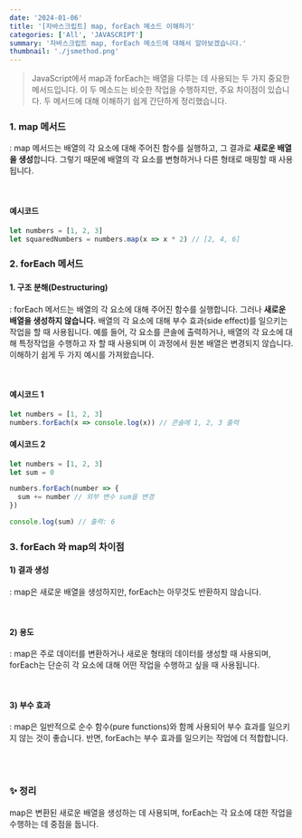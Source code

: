 ```yaml
---
date: '2024-01-06'
title: '[자바스크립트] map, forEach 메소드 이해하기'
categories: ['All', 'JAVASCRIPT']
summary: '자바스크립트 map, forEach 메소드에 대해서 알아보겠습니다.'
thumbnail: './jsmethod.png'
---
```


> JavaScript에서 map과 forEach는 배열을 다루는 데 사용되는 두 가지 중요한 메서드입니다. 이 두 메소드는 비슷한 작업을 수행하지만, 주요 차이점이 있습니다. 두 메서드에 대해 이해하기 쉽게 간단하게 정리했습니다.

### 1. map 메서드

: map 메서드는 배열의 각 요소에 대해 주어진 함수를 실행하고, 그 결과로 **새로운 배열을 생성**합니다. 그렇기 때문에 배열의 각 요소를 변형하거나 다른 형태로 매핑할 때 사용됩니다.

<br/>

#### **예시코드**

```javascript
let numbers = [1, 2, 3]
let squaredNumbers = numbers.map(x => x * 2) // [2, 4, 6]
```

### 2. forEach 메서드

#### **1. 구조 분해(Destructuring)**

: forEach 메서드는 배열의 각 요소에 대해 주어진 함수를 실행합니다. 그러나 **새로운 배열을 생성하지 않습니다.** 배열의 각 요소에 대해 부수 효과(side effect)를 일으키는 작업을 할 때 사용됩니다. 예를 들어, 각 요소를 콘솔에 출력하거나, 배열의 각 요소에 대해 특정작업을 수행하고 자 할 때 사용되며 이 과정에서 원본 배열은 변경되지 않습니다. 이해하기 쉽게 두 가지 예시를 가져왔습니다.

<br/>

#### **예시코드 1**

```javascript
let numbers = [1, 2, 3]
numbers.forEach(x => console.log(x)) // 콘솔에 1, 2, 3 출력
```

#### **예시코드 2**

```javascript
let numbers = [1, 2, 3]
let sum = 0

numbers.forEach(number => {
  sum += number // 외부 변수 sum을 변경
})

console.log(sum) // 출력: 6
```

### 3. forEach 와 map의 차이점

#### **1) 결과 생성**

: map은 새로운 배열을 생성하지만, forEach는 아무것도 반환하지 않습니다.

<br/>

#### **2) 용도**

: map은 주로 데이터를 변환하거나 새로운 형태의 데이터를 생성할 때 사용되며, forEach는 단순히 각 요소에 대해 어떤 작업을 수행하고 싶을 때 사용됩니다.

<br/>

#### **3) 부수 효과**

: map은 일반적으로 순수 함수(pure functions)와 함께 사용되어 부수 효과를 일으키지 않는 것이 좋습니다. 반면, forEach는 부수 효과를 일으키는 작업에 더 적합합니다.
<br/>

<br/>
<br/>

### ✨ 정리

map은 변환된 새로운 배열을 생성하는 데 사용되며, forEach는 각 요소에 대한 작업을 수행하는 데 중점을 둡니다.
